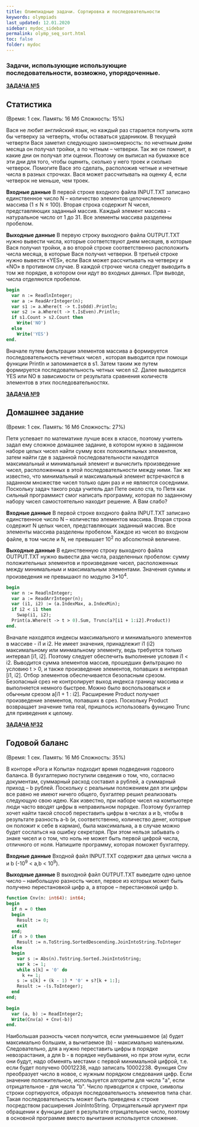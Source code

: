 ```yaml
---
title: Олимпиадные задачи. Сортировка и последовательности
keywords: olympiads
last_updated: 12.01.2020
sidebar: mydoc_sidebar
permalink: olymp_seq_sort.html
toc: false
folder: mydoc
---
```


<script src="//i.upmath.me/latex.js"></script> 

### Задачи, использующие использующие последовательности, возможно, упорядоченные.

[**ЗАДАЧА №5**](https://acmp.ru/index.asp?main=task&id_task=5) 		
## Статистика
(Время: 1 сек. Память: 16 Мб Сложность: 15%)

Вася не любит английский язык, но каждый раз старается получить хотя бы четверку за четверть, чтобы оставаться ударником. В текущей четверти Вася заметил следующую закономерность: по нечетным дням месяца он получал тройки, а по четным – четверки. Так же он помнит, в какие дни он получал эти оценки. Поэтому он выписал на бумажке все эти дни для того, чтобы оценить, сколько у него троек и сколько четверок. Помогите Васе это сделать, расположив четные и нечетные числа в разных строчках. Вася может рассчитывать на оценку 4, если четверок не меньше, чем троек.

**Входные данные**
В первой строке входного файла INPUT.TXT записано единственное число N – количество элементов целочисленного массива (1 ≤ N ≤ 100). Вторая строка содержит N чисел, представляющих заданный массив. Каждый элемент массива – натуральное число от 1 до 31. Все элементы массива разделены пробелом.

**Выходные данные**
В первую строку выходного файла OUTPUT.TXT нужно вывести числа, которые соответствуют дням месяцев, в которые Вася получил тройки, а во второй строке соответственно расположить числа месяца, в которые Вася получил четверки. В третьей строке нужно вывести «YES», если Вася может рассчитывать на четверку и «NO» в противном случае. В каждой строчке числа следует выводить в том же порядке, в котором они идут во входных данных. При выводе, числа отделяются пробелом. 

```pascal
begin
  var n := ReadlnInteger;
  var a := ReadArrInteger(n);
  var s1 := a.Where(t -> t.IsOdd).Println;
  var s2 := a.Where(t -> t.IsEven).Println;
  if s1.Count > s2.Count then
    Write('NO')
  else
    Write('YES')
end.
```

Вначале путем фильтрации элементов массива а формируется последовательность нечетных чисел , которая выводится при помощи функции Println и запоминается в s1. Затем таким же путем формируется последовательность четных чисел s2. Далее выводится YES или NO в зависимости от результата сравнения количеств элементов в этих последовательностях.

[**ЗАДАЧА №9**](https://acmp.ru/index.asp?main=task&id_task=9)
## Домашнее задание
(Время: 1 сек. Память: 16 Мб Сложность: 27%)

Петя успевает по математике лучше всех в классе, поэтому учитель задал ему сложное домашнее задание, в котором нужно в заданном наборе целых чисел найти сумму всех положительных элементов, затем найти где в заданной последовательности находятся максимальный и минимальный элемент и вычислить произведение чисел, расположенных в этой последовательности между ними. Так же известно, что минимальный и максимальный элемент встречаются в заданном множестве чисел только один раз и не являются соседними. Поскольку задач такого рода учитель дал Пете около ста, то Петя как сильный программист смог написать программу, которая по заданному набору чисел самостоятельно находит решение. А Вам слабо?

**Входные данные**
В первой строке входного файла INPUT.TXT записано единственное число N – количество элементов массива. Вторая строка содержит N целых чисел, представляющих заданный массив. Все элементы массива разделены пробелом. Каждое из чисел во входном файле, в том числе и N, не превышает 10<sup>2</sup> по абсолютной величине.

**Выходные данные**
В единственную строку выходного файла OUTPUT.TXT нужно вывести два числа, разделенных пробелом: сумму положительных элементов и произведение чисел, расположенных между минимальным и максимальным элементами. Значения суммы и произведения не превышают по модулю 3*10<sup>4</sup>.

```pascal
begin
  var n := ReadlnInteger;
  var a := ReadArrInteger(n);
  var (i1, i2) := (a.IndexMax, a.IndexMin);
  if i2 < i1 then
    Swap(i1, i2);
  Print(a.Where(t -> t > 0).Sum, Trunc(a?[i1 + 1:i2].Product))
end.
```

Вначале находятся индексы максимального и минимального элементов в массиве - i1 и i2. Не имеет значения, принадлежит i1 (i2) максимальному или минмальному элементу, ведь требуется только интервал [i1, i2]. Поэтому следует обеспечить выполнение условия i1 < i2. Выводится сумма элементов массив, прошедших фильтрацию по условию t > 0, и также произведение элементов, попавших в интервал [i1, i2]. Отбор элементов обеспечивается безопасным срезом. Безопасный срез не контролирует выход индекса границу массива и выполняется немного быстрее. Можно было воспользоваться и обычным срезом a[i1 + 1 : i2]. Расширение Product получает произведение элементов, попавших в срез. Поскольку Product возвращает значение типа real, пришлось использовать функцию Trunc для приведения к целому.

[**ЗАДАЧА №32**](https://acmp.ru/index.asp?main=task&id_task=32) 		
## Годовой баланс
(Время: 1 сек. Память: 16 Мб Сложность: 35%)

В конторе «Рога и Копыта» подходит время подведения годового баланса. В бухгалтерию поступили сведения о том, что, согласно документам, суммарный расход составил а рублей, a суммарный приход – b рублей. Поскольку с реальным положением дел эти цифры все равно не имеют ничего общего, бухгалтер решил реализовать следующую свою идею. Как известно, при наборе чисел на компьютере люди часто вводят цифры в неправильном порядке. Поэтому бухгалтер хочет найти такой способ переставить цифры в числах a и b, чтобы в результате разность a-b (и, соответственно, количество денег, которые он положит к себе в карман), была максимальна, а в случае можно будет сослаться на ошибку секретаря. При этом нельзя забывать о знаке чисел и о том, что ноль не может быть первой цифрой числа, отличного от ноля. Напишите программу, которая поможет бухгалтеру.

**Входные данные**
Входной файл INPUT.TXT содержит два целых числа a и b (-10<sup>9</sup> < a,b < 10<sup>9</sup>).

**Выходные данные**
В выходной файл OUTPUT.TXT выведите одно целое число – наибольшую разность чисел, первое из которых может быть получено перестановкой цифр a, а второе – перестановкой цифр b.

```pascal
function Cnv(n: int64): int64;
begin
  if n = 0 then
  begin
    Result := 0;
    exit
  end;  
  if n > 0 then
    Result := n.ToString.SortedDescending.JoinIntoString.ToInteger
  else
  begin
    var s := Abs(n).ToString.Sorted.JoinIntoString;
    var k := 1;
    while s[k] = '0' do
      k += 1;
    s := s[k] + (k - 1) * '0' + s?[k + 1:];
    Result := -(s.ToInteger);
  end
end;
 
begin
  var (a, b) := ReadInteger2;
  Write(Cnv(a) + Cnv(-b))
end.
```

Наибольшая разность чисел получится, если уменьшаемое (a) будет максимально большим, а вычитаемое (b) - максимально маленьким. Следовательно, для a нужно переставить цифры в порядке невозрастания, а для b - в порядке неубывания, но при этом нули, если они будут, надо обменять местами с первой минимальной цифрой, т.е. если будет получено 00012238, надо записать 10002238. Функция Cnv преобразует число в новое, с нужным порядком следования цифр. Если значение положительное, используется алгоритм для числа "а", если отрицательное - для числа "b". Число приводится к строке, символы строки сортируются, образуя последовательность элементов типа char. Такая последовательность может быть приведена к строке посредством расширения JoinIntoString. Отрицательный аргумент при обращении к функции дает в результате отрицательное число, поэтому в основной программе вместо вычитания используется сложение.
